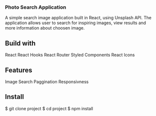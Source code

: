 ### Photo Search Application

A simple search image application built in React, using Unsplash API.
The application allows user to search for inspiring images, view results and more information about choosen image.

## Build with

React
React Hooks
React Router
Styled Components
React Icons

## Features

Image Search
Paggination
Responsivness

## Install

$ git clone project
$ cd project
$ npm install
